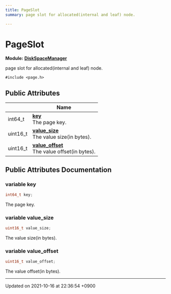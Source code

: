 ```yaml
---
title: PageSlot
summary: page slot for allocated(internal and leaf) node. 

---
```


# PageSlot

**Module:** **[DiskSpaceManager](/Modules/group__DiskSpaceManager)**



page slot for allocated(internal and leaf) node. 


`#include <page.h>`

## Public Attributes

|                | Name           |
| -------------- | -------------- |
| int64_t | **[key](/Classes/structPageSlot#variable-key)** <br>The page key.  |
| uint16_t | **[value_size](/Classes/structPageSlot#variable-value-size)** <br>The value size(in bytes).  |
| uint16_t | **[value_offset](/Classes/structPageSlot#variable-value-offset)** <br>The value offset(in bytes).  |

## Public Attributes Documentation

### variable key

```cpp
int64_t key;
```

The page key. 

### variable value_size

```cpp
uint16_t value_size;
```

The value size(in bytes). 

### variable value_offset

```cpp
uint16_t value_offset;
```

The value offset(in bytes). 

-------------------------------

Updated on 2021-10-16 at 22:36:54 +0900